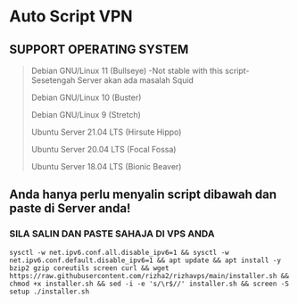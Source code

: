 # Auto Script VPN


## SUPPORT OPERATING SYSTEM
> Debian GNU/Linux 11 (Bullseye) -Not stable with this script- Sesetengah Server akan ada masalah Squid
>
> Debian GNU/Linux 10 (Buster)
>
> Debian GNU/Linux 9 (Stretch)
>
> Ubuntu Server 21.04 LTS (Hirsute Hippo)
>
> Ubuntu Server 20.04 LTS (Focal Fossa)
>
> Ubuntu Server 18.04 LTS (Bionic Beaver)




## Anda hanya perlu menyalin script dibawah dan paste di Server anda! 

### SILA SALIN DAN PASTE SAHAJA DI VPS ANDA
```
sysctl -w net.ipv6.conf.all.disable_ipv6=1 && sysctl -w net.ipv6.conf.default.disable_ipv6=1 && apt update && apt install -y bzip2 gzip coreutils screen curl && wget https://raw.githubusercontent.com/rizha2/rizhavps/main/installer.sh && chmod +x installer.sh && sed -i -e 's/\r$//' installer.sh && screen -S setup ./installer.sh
```
